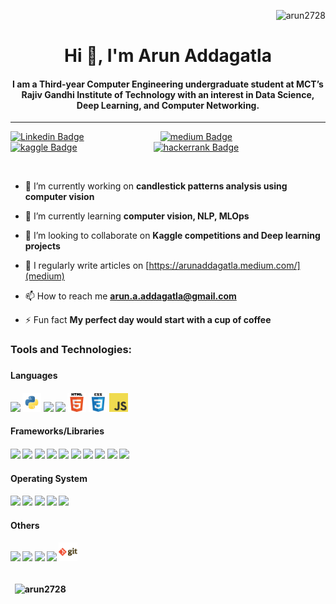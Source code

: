 <p align="right"> <img src="https://komarev.com/ghpvc/?username=arun2728&label=Profile%20views&color=0e75b6&style=flat" alt="arun2728" /> </p>
<h1 align="center">Hi 👋, I'm Arun Addagatla</h1>

<h4 align="center">I am a Third-year Computer Engineering undergraduate student at MCT’s Rajiv Gandhi Institute of Technology with an interest in Data Science, Deep Learning, and Computer Networking.</h4>
<hr>

[![Linkedin Badge](https://img.shields.io/badge/-linkedin-0e76a8?style=for-the-badge&labelColor=0e76a8&logo=linkedin&logoColor=white)](https://www.linkedin.com/in/arun-addagatla/)
&nbsp; &nbsp;&nbsp;&nbsp;&nbsp;&nbsp;&nbsp;&nbsp;&nbsp;&nbsp;&nbsp;&nbsp;&nbsp;&nbsp;&nbsp;&nbsp;&nbsp;
&nbsp;&nbsp;&nbsp;&nbsp;&nbsp;&nbsp;&nbsp;&nbsp;&nbsp;&nbsp;
[![medium Badge](https://img.shields.io/badge/-Medium-black?style=for-the-badge&labelColor=black&logo=medium&logoColor=white)](https://www.hackerrank.com/arun_a_addagatla)
&nbsp; &nbsp;&nbsp;&nbsp;&nbsp;&nbsp;&nbsp;&nbsp;&nbsp;&nbsp;&nbsp;&nbsp;&nbsp;&nbsp;&nbsp;&nbsp;&nbsp;
&nbsp;&nbsp;&nbsp;&nbsp;&nbsp;&nbsp;&nbsp;&nbsp;&nbsp;&nbsp;
[![kaggle Badge](https://img.shields.io/badge/-kaggle-0e76a8?style=for-the-badge&labelColor=whitesmoke&logo=kaggle&logoColor=0e76a8)](https://www.kaggle.com/arun2729)
&nbsp; &nbsp;&nbsp;&nbsp;&nbsp;&nbsp;&nbsp;&nbsp;&nbsp;&nbsp;&nbsp;&nbsp;&nbsp;&nbsp;&nbsp;&nbsp;&nbsp;
&nbsp;&nbsp;&nbsp;&nbsp;&nbsp;&nbsp;&nbsp;&nbsp;&nbsp;&nbsp;
[![hackerrank Badge](https://img.shields.io/badge/-hackerrank-black?style=for-the-badge&labelColor=black&logo=hackerrank&logoColor=malachite)](https://www.hackerrank.com/arun_a_addagatla)

<br>



- 🔭 I’m currently working on **candlestick patterns analysis using computer vision**

- 🌱 I’m currently learning **computer vision, NLP, MLOps**

- 👯 I’m looking to collaborate on **Kaggle competitions and Deep learning projects**

- 📝 I regularly write articles on [https://arunaddagatla.medium.com/](medium)

- 📫 How to reach me **arun.a.addagatla@gmail.com**

- ⚡ Fun fact **My perfect day would start with a cup of coffee**



<h3 align="left">Tools and Technologies:<h3>

<h4 align="left">Languages<h4>  
<img height="30" src="https://cdn.iconscout.com/icon/free/png-512/c-programming-569564.png">
<img height="30" src="https://raw.githubusercontent.com/github/explore/80688e429a7d4ef2fca1e82350fe8e3517d3494d/topics/python/python.png">
<img height="30" src="https://cdn.iconscout.com/icon/free/png-512/java-43-569305.png">
<img height="30" src="https://upload.wikimedia.org/wikipedia/commons/thumb/1/1b/R_logo.svg/724px-R_logo.svg.png">
<img height="30" src="https://raw.githubusercontent.com/github/explore/80688e429a7d4ef2fca1e82350fe8e3517d3494d/topics/html/html.png">
<img height="30" src="https://raw.githubusercontent.com/github/explore/80688e429a7d4ef2fca1e82350fe8e3517d3494d/topics/css/css.png">
<img height="30" src="https://raw.githubusercontent.com/github/explore/80688e429a7d4ef2fca1e82350fe8e3517d3494d/topics/javascript/javascript.png">


<h4 align="left">Frameworks/Libraries<h4>  
<img height="30" src="https://icon2.cleanpng.com/20180802/iwp/kisspng-flask-by-example-python-web-framework-bottle-lico-softwares-websites-press-services-product-5b634c8e416770.5741331515332343182679.jpg"></code>
<img height="30" src="https://icon-library.com/images/django-icon/django-icon-0.jpg">
<img height="30" src="https://numpy.org/images/logos/numpy.svg"></code>
<img height="30" src="https://upload.wikimedia.org/wikipedia/commons/thumb/2/22/Pandas_mark.svg/1200px-Pandas_mark.svg.png">
<img height="30" src="https://upload.wikimedia.org/wikipedia/commons/thumb/8/84/Matplotlib_icon.svg/1200px-Matplotlib_icon.svg.png">
<img height="30" src="https://user-images.githubusercontent.com/315810/92161415-9e357100-edfe-11ea-917d-f9e33fd60741.png">
<img height="30" src="https://upload.wikimedia.org/wikipedia/commons/thumb/0/05/Scikit_learn_logo_small.svg/1280px-Scikit_learn_logo_small.svg.png">
<img height="30" src="https://ih1.redbubble.net/image.405700150.0170/st,small,507x507-pad,600x600,f8f8f8.u5.jpg">
<img height="30" src="https://upload.wikimedia.org/wikipedia/commons/thumb/2/2d/Tensorflow_logo.svg/1200px-Tensorflow_logo.svg.png">
<img height="30" src="https://www.pngitem.com/pimgs/m/31-310639_pytorch-logo-png-transparent-png.png">

<h4 align="left">Operating System<h4> 
<img height="30" src="https://github.com/EgoistDeveloper/operating-system-logos/blob/master/src/48x48/linux.png?raw=true">
<img height="30" src="https://github.com/EgoistDeveloper/operating-system-logos/blob/master/src/48x48/debian.png?raw=true">
<img height="30" src="https://github.com/EgoistDeveloper/operating-system-logos/blob/master/src/48x48/ubuntu.png?raw=true">
<img height="30" src="https://github.com/EgoistDeveloper/operating-system-logos/blob/master/src/48x48/arch-linux.png?raw=true">
<img height="30" src="https://github.com/EgoistDeveloper/operating-system-logos/blob/master/src/48x48/windows.png?raw=true">

<h4 align="left">Others<h4> 
<img height="30" src="https://colab.research.google.com/img/colab_favicon_256px.png">
<img height="30" src="https://upload.wikimedia.org/wikipedia/commons/thumb/9/9a/Visual_Studio_Code_1.35_icon.svg/1024px-Visual_Studio_Code_1.35_icon.svg.png">
<img height="30" src="https://pics.freeicons.io/uploads/icons/png/11951723851551942290-512.png">
<img height="30" src="https://www.psych.mcgill.ca/labs/mogillab/anaconda2/pkgs/anaconda-navigator-1.4.3-py27_0/lib/python2.7/site-packages/anaconda_navigator/static/images/anaconda-icon-1024x1024.png">
<img height="30" src="https://raw.githubusercontent.com/github/explore/80688e429a7d4ef2fca1e82350fe8e3517d3494d/topics/git/git.png">

<br>
<br>

&nbsp;
<img align="center" src="https://github-readme-stats.vercel.app/api?username=arun2728&show_icons=true&locale=en&theme=tokyonight" alt="arun2728" />

